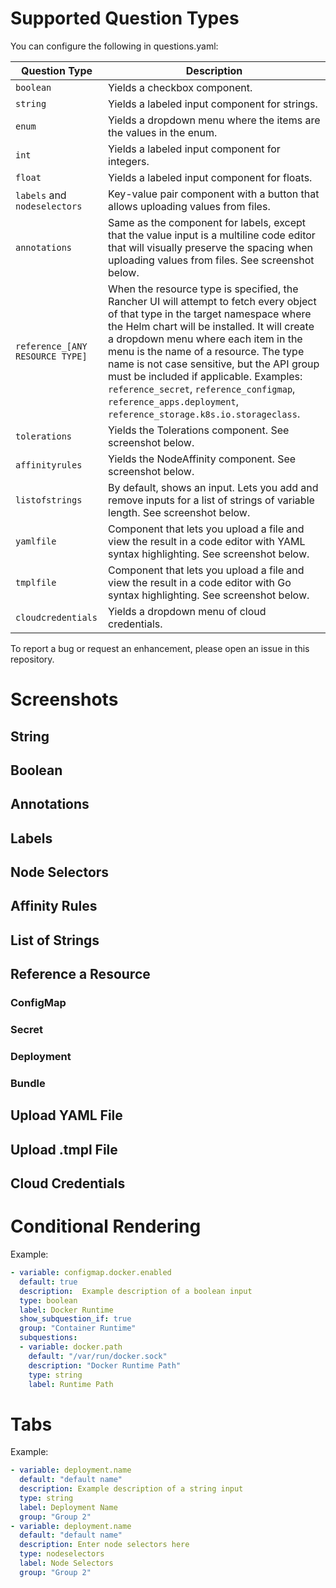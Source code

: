 # Supported Question Types

You can configure the following in questions.yaml:

| Question Type | Description |
|----|----|
| `boolean` | Yields a checkbox component. |
| `string` | Yields a labeled input component for strings. |
| `enum` | Yields a dropdown menu where the items are the values in the enum. |
| `int` | Yields a labeled input component for integers. |
| `float` | Yields a labeled input component for floats. | 
| `labels` and `nodeselectors` | Key-value pair component with a button that allows uploading values from files. |
| `annotations` | Same as the component for labels, except that the value input is a multiline code editor that will visually preserve the spacing when uploading values from files. See screenshot below. |
| `reference_[ANY RESOURCE TYPE]` | When the resource type is specified, the Rancher UI will attempt to fetch every object of that type in the target namespace where the Helm chart will be installed. It will create a dropdown menu where each item in the menu is the name of a resource. The type name is not case sensitive, but the API group must be included if applicable. Examples: `reference_secret`, `reference_configmap`, `reference_apps.deployment`, `reference_storage.k8s.io.storageclass`. |
| `tolerations` | Yields the Tolerations component. See screenshot below. |
| `affinityrules` | Yields the NodeAffinity component. See screenshot below.  |
| `listofstrings` | By default, shows an input. Lets you add and remove inputs for a list of strings of variable length. See screenshot below. |
| `yamlfile` | Component that lets you upload a file and view the result in a code editor with YAML syntax highlighting. See screenshot below. |
| `tmplfile` | Component that lets you upload a file and view the result in a code editor with Go syntax highlighting. See screenshot below. |
| `cloudcredentials` | Yields a dropdown menu of cloud credentials. |

To report a bug or request an enhancement, please open an issue in this repository.

# Screenshots

## String

## Boolean

## Annotations

## Labels

## Node Selectors

## Affinity Rules

## List of Strings

## Reference a Resource

### ConfigMap

### Secret

### Deployment

### Bundle

## Upload YAML File

## Upload .tmpl File

## Cloud Credentials


# Conditional Rendering

Example:

```yaml
- variable: configmap.docker.enabled
  default: true
  description:  Example description of a boolean input
  type: boolean
  label: Docker Runtime
  show_subquestion_if: true
  group: "Container Runtime"
  subquestions:
  - variable: docker.path
    default: "/var/run/docker.sock"
    description: "Docker Runtime Path"
    type: string
    label: Runtime Path
```

# Tabs

Example:

```yaml
- variable: deployment.name
  default: "default name"
  description: Example description of a string input
  type: string
  label: Deployment Name
  group: "Group 2"
- variable: deployment.name
  default: "default name"
  description: Enter node selectors here
  type: nodeselectors
  label: Node Selectors
  group: "Group 2"
```